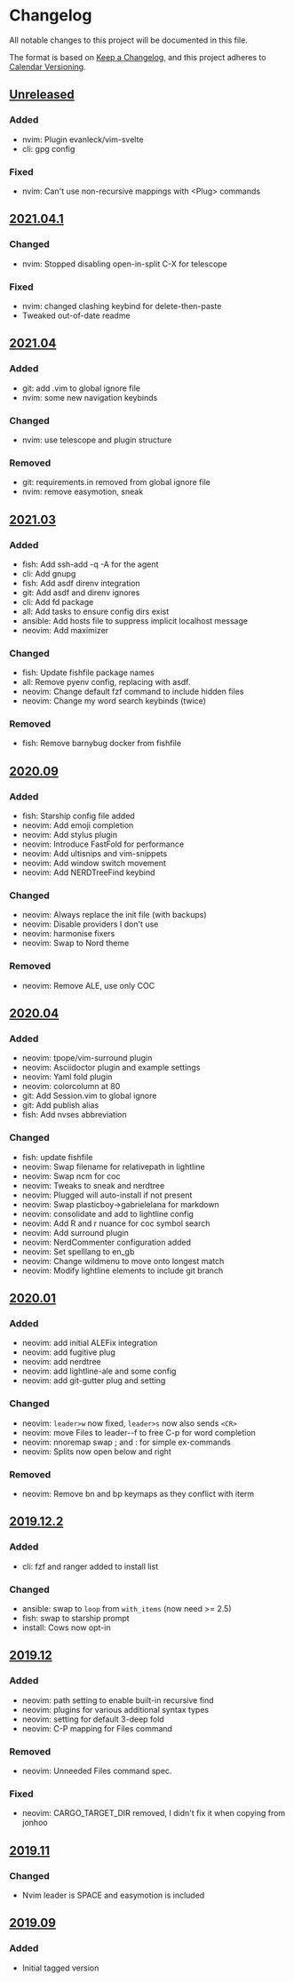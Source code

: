 # Changelog

All notable changes to this project will be documented in this file.

The format is based on [Keep a Changelog](https://keepachangelog.com/en/1.0.0/),
and this project adheres to [Calendar Versioning](https://calver.org/).

## [Unreleased]

### Added

- nvim: Plugin evanleck/vim-svelte
- cli: gpg config

### Fixed

- nvim: Can't use non-recursive mappings with \<Plug\> commands

## [2021.04.1]

### Changed

- nvim: Stopped disabling open-in-split C-X for telescope

### Fixed

- nvim: changed clashing keybind for delete-then-paste
- Tweaked out-of-date readme

## [2021.04]

### Added

- git: add .vim to global ignore file
- nvim: some new navigation keybinds

### Changed

- nvim: use telescope and plugin structure

### Removed

- git: requirements.in removed from global ignore file
- nvim: remove easymotion, sneak

## [2021.03]

### Added

- fish: Add ssh-add -q -A for the agent
- cli: Add gnupg
- fish: Add asdf direnv integration
- git: Add asdf and direnv ignores
- cli: Add fd package
- all: Add tasks to ensure config dirs exist
- ansible: Add hosts file to suppress implicit localhost message
- neovim: Add maximizer

### Changed

- fish: Update fishfile package names
- all: Remove pyenv config, replacing with asdf.
- neovim: Change default fzf command to include hidden files
- neovim: Change my word search keybinds (twice)

### Removed

- fish: Remove barnybug docker from fishfile

## [2020.09]

### Added

- fish: Starship config file added
- neovim: Add emoji completion
- neovim: Add stylus plugin
- neovim: Introduce FastFold for performance
- neovim: Add ultisnips and vim-snippets
- neovim: Add window switch movement
- neovim: Add NERDTreeFind keybind

### Changed

- neovim: Always replace the init file (with backups)
- neovim: Disable providers I don't use
- neovim: harmonise fixers
- neovim: Swap to Nord theme

### Removed

- neovim: Remove ALE, use only COC

## [2020.04]

### Added

- neovim: tpope/vim-surround plugin
- neovim: Asciidoctor plugin and example settings
- neovim: Yaml fold plugin
- neovim: colorcolumn at 80
- git: Add Session.vim to global ignore
- git: Add publish alias
- fish: Add nvses abbreviation

### Changed

- fish: update fishfile
- neovim: Swap filename for relativepath in lightline
- neovim: Swap ncm for coc
- neovim: Tweaks to sneak and nerdtree
- neovim: Plugged will auto-install if not present
- neovim: Swap plasticboy->gabrielelana for markdown
- neovim: consolidate and add to lightline config
- neovim: Add R and r nuance for coc symbol search
- neovim: Add surround plugin
- neovim: NerdCommenter configuration added
- neovim: Set spelllang to en_gb
- neovim: Change wildmenu to move onto longest match
- neovim: Modify lightline elements to include git branch

## [2020.01]

### Added

- neovim: add initial ALEFix integration
- neovim: add fugitive plug
- neovim: add nerdtree
- neovim: add lightline-ale and some config
- neovim: add git-gutter plug and setting

### Changed

- neovim: `leader>w` now fixed, `leader>s` now also sends `<CR>`
- neovim: move Files to leader--f to free C-p for word completion
- neovim: nnoremap swap ; and : for simple ex-commands
- neovim: Splits now open below and right

### Removed

- neovim: Remove bn and bp keymaps as they conflict with iterm

## [2019.12.2]

### Added

- cli: fzf and ranger added to install list

### Changed

- ansible: swap to `loop` from `with_items` (now need >= 2.5)
- fish: swap to starship prompt
- install: Cows now opt-in

## [2019.12]

### Added

- neovim: path setting to enable built-in recursive find
- neovim: plugins for various additional syntax types
- neovim: setting for default 3-deep fold
- neovim: C-P mapping for Files command

### Removed

- neovim: Unneeded Files command spec.

### Fixed

- neovim: CARGO_TARGET_DIR removed, I didn't fix it when copying from jonhoo

## [2019.11]

### Changed

- Nvim leader is SPACE and easymotion is included

## [2019.09]

### Added

- Initial tagged version

[Unreleased]: https://github.com/daogilvie/dotfiles/compare/v2021.04.1...HEAD
[2021.04.1]: https://github.com/daogilvie/dotfiles/releases/tag/v2021.04.1
[2021.04]: https://github.com/daogilvie/dotfiles/releases/tag/v2021.04
[2021.03]: https://github.com/daogilvie/dotfiles/releases/tag/v2021.03
[2020.09]: https://github.com/daogilvie/dotfiles/releases/tag/v2020.09
[2020.04]: https://github.com/daogilvie/dotfiles/releases/tag/v2020.04
[2020.01]: https://github.com/daogilvie/dotfiles/releases/tag/v2020.01
[2019.12.2]: https://github.com/daogilvie/dotfiles/releases/tag/v2019.12.2
[2019.12]: https://github.com/daogilvie/dotfiles/releases/tag/v2019.12
[2019.11]: https://github.com/daogilvie/dotfiles/releases/tag/v2019.11
[2019.09]: https://github.com/daogilvie/dotfiles/releases/tag/v2019.09
